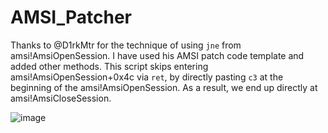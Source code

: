 # AMSI_Patcher
Thanks to @D1rkMtr for the technique of using `jne` from amsi!AmsiOpenSession. I have used his AMSI patch code template and added other methods. This script skips entering amsi!AmsiOpenSession+0x4c via `ret`, by directly pasting `c3` at the beginning of the amsi!AmsiOpenSession. As a result, we end up directly at amsi!AmsiCloseSession.

![image](https://github.com/Gurpreet06/AMSI_Patcher/assets/74554439/675eef88-96d9-4e84-a63d-13859353c209)
